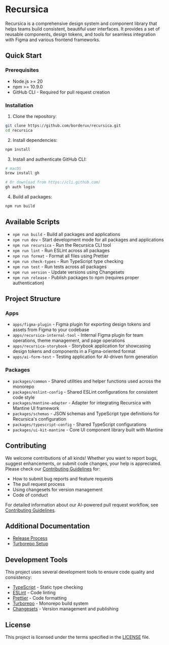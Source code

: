 # Recursica

Recursica is a comprehensive design system and component library that helps teams build consistent, beautiful user interfaces. It provides a set of reusable components, design tokens, and tools for seamless integration with Figma and various frontend frameworks.

## Quick Start

### Prerequisites

- Node.js >= 20
- npm >= 10.9.0
- GitHub CLI - Required for pull request creation

### Installation

1. Clone the repository:

```sh
git clone https://github.com/borderux/recursica.git
cd recursica
```

2. Install dependencies:

```sh
npm install
```

3. Install and authenticate GitHub CLI:

```sh
# macOS
brew install gh

# Or download from https://cli.github.com/
gh auth login
```

4. Build all packages:

```sh
npm run build
```

## Available Scripts

- `npm run build` - Build all packages and applications
- `npm run dev` - Start development mode for all packages and applications
- `npm run recursica` - Run the Recursica CLI tool
- `npm run lint` - Run ESLint across all packages
- `npm run format` - Format all files using Prettier
- `npm run check-types` - Run TypeScript type checking
- `npm run test` - Run tests across all packages
- `npm run version` - Update versions using Changesets
- `npm run release` - Publish packages to npm (requires proper authentication)

## Project Structure

### Apps

- `apps/figma-plugin` - Figma plugin for exporting design tokens and assets from Figma to your codebase
- `apps/recursica-internal-tool` - Internal Figma plugin for team operations, theme management, and page operations
- `apps/recursica-storybook` - Storybook application for showcasing design tokens and components in a Figma-oriented format
- `apps/ai-form-test` - Testing application for AI-driven form generation

### Packages

- `packages/common` - Shared utilities and helper functions used across the monorepo
- `packages/eslint-config` - Shared ESLint configurations for consistent code style
- `packages/mantine-adapter` - Adapter for integrating Recursica with Mantine UI framework
- `packages/schemas` - JSON schemas and TypeScript type definitions for Recursica's configuration
- `packages/typescript-config` - Shared TypeScript configurations
- `packages/ui-kit-mantine` - Core UI component library built with Mantine

## Contributing

We welcome contributions of all kinds! Whether you want to report bugs, suggest enhancements, or submit code changes, your help is appreciated. Please check our [Contributing Guidelines](CONTRIBUTING.md) for:

- How to submit bug reports and feature requests
- The pull request process
- Using changesets for version management
- Code of conduct

For detailed information about our AI-powered pull request workflow, see [Contributing Guidelines](CONTRIBUTING.md).

## Additional Documentation

- [Release Process](RELEASES.md)
- [Turborepo Setup](TURBO.md)

## Development Tools

This project uses several development tools to ensure code quality and consistency:

- [TypeScript](https://www.typescriptlang.org/) - Static type checking
- [ESLint](https://eslint.org/) - Code linting
- [Prettier](https://prettier.io) - Code formatting
- [Turborepo](https://turborepo.com/) - Monorepo build system
- [Changesets](https://github.com/changesets/changesets) - Version management and publishing

## License

This project is licensed under the terms specified in the [LICENSE](LICENSE) file.

